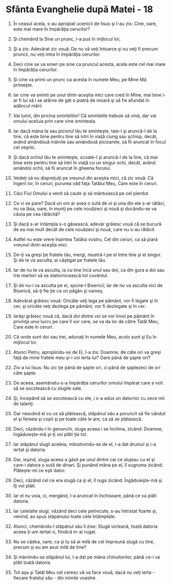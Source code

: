# Sf&#226;nta Evanghelie dup&#259; Matei - 18

1. În ceasul acela, s-au apropiat ucenicii de Iisus şi I-au zis: Cine, oare, este mai mare în împărăţia cerurilor? 

2. Şi chemând la Sine un prunc, l-a pus în mijlocul lor, 

3. Şi a zis: Adevărat zic vouă: De nu vă veţi întoarce şi nu veţi fi precum pruncii, nu veţi intra în împărăţia cerurilor. 

4. Deci cine se va smeri pe sine ca pruncul acesta, acela este cel mai mare în împărăţia cerurilor. 

5. Şi cine va primi un prunc ca acesta în numele Meu, pe Mine Mă primeşte. 

6. Iar cine va sminti pe unul dintr-aceştia mici care cred în Mine, mai bine i-ar fi lui să i se atârne de gât o piatră de moară şi să fie afundat în adâncul mării. 

7. Vai lumii, din pricina smintelilor! Că smintelile trebuie să vină, dar vai omului aceluia prin care vine sminteala. 

8. Iar dacă mâna ta sau piciorul tău te sminteşte, taie-l şi aruncă-l de la tine, că este bine pentru tine să intri în viaţă ciung sau şchiop, decât, având amândouă mâinile sau amândouă picioarele, să fii aruncat în focul cel veşnic. 

9. Şi dacă ochiul tău te sminteşte, scoate-l şi aruncă-l de la tine, că mai bine  este pentru tine să intri în viaţă cu un singur ochi, decât, având amândoi ochii, să fii aruncat în gheena focului. 

10. Vedeţi să nu dispreţuiţi pe vreunul din aceştia mici, că zic vouă: Că îngerii lor, în ceruri, pururea văd faţa Tatălui Meu, Care este în ceruri. 

11. Căci Fiul Omului a venit să caute şi să mântuiască pe cel pierdut. 

12. Ce vi se pare? Dacă un om ar avea o sută de oi şi una din ele s-ar rătăci, nu va lăsa, oare, în munţi pe cele nouăzeci şi nouă şi ducându-se va căuta pe cea rătăcită? 

13. Şi dacă s-ar întâmpla s-o găsească, adevăr grăiesc vouă că se bucură de ea mai mult decât de cele nouăzeci şi nouă, care nu s-au rătăcit. 

14. Astfel nu este vrere înaintea Tatălui vostru, Cel din ceruri, ca să piară vreunul dintr-aceştia mici. 

15. De-ţi va greşi ţie fratele tău, mergi, mustră-l pe el între tine şi el singur. Şi de te va asculta, ai câştigat pe fratele tău. 

16. Iar de nu te va asculta, ia cu tine încă unul sau doi, ca din gura a doi sau trei martori să se statornicească tot cuvântul. 

17. Şi de nu-i va asculta pe ei, spune-l Bisericii; iar de nu va asculta nici de Biserică, să-ţi fie ţie ca un păgân şi vameş. 

18. Adevărat grăiesc vouă: Oricâte veţi lega pe pământ, vor fi legate şi în cer, şi oricâte veţi dezlega pe pământ, vor fi dezlegate şi în cer. 

19. Iarăşi grăiesc vouă că, dacă doi dintre voi se vor învoi pe pământ în privinţa unui lucru pe care îl vor cere, se va da lor de către Tatăl Meu, Care este în ceruri. 

20. Că unde sunt doi sau trei, adunaţi în numele Meu, acolo sunt şi Eu în mijlocul lor. 

21. Atunci Petru, apropiindu-se de El, I-a zis: Doamne, de câte ori va greşi faţă de mine fratele meu şi-i voi ierta lui? Oare până de şapte ori? 

22. Zis-a lui  Iisus: Nu zic ţie până de şapte ori, ci până de şaptezeci de ori câte şapte. 

23. De aceea, asemănatu-s-a împărăţia cerurilor omului împărat care a voit să se socotească cu slugile sale. 

24. Şi, începând să se socotească cu ele, i s-a adus un datornic cu zece mii de talanţi. 

25. Dar neavând el cu ce să plătească, stăpânul său a poruncit să fie vândut el şi femeia şi copii şi pe toate câte le are, ca să se plătească. 

26. Deci, căzându-i în genunchi, sluga aceea i se închina, zicând: Doamne, îngăduieşte-mă şi-ţi voi plăti ţie tot. 

27. Iar stăpânul slugii aceleia, milostivindu-se de el, i-a dat drumul şi i-a iertat şi datoria. 

28. Dar, ieşind, sluga aceea a găsit pe unul dintre cei ce slujeau cu el şi care-i datora o sută de dinari. Şi punând mâna pe el, îl sugruma zicând: Plăteşte-mi ce eşti dator. 

29. Deci, căzând cel ce era slugă ca şi el, îl ruga zicând: Îngăduieşte-mă şi îţi voi plăti. 

30. Iar el nu voia, ci, mergând, l-a aruncat în închisoare, până ce va plăti datoria. 

31. Iar celelalte slugi, văzând deci cele petrecute, s-au întristat foarte şi, venind, au spus stăpânului toate cele întâmplate. 

32. Atunci, chemându-l stăpânul său îi zise: Slugă vicleană, toată datoria aceea ţi-am iertat-o, fiindcă m-ai rugat. 

33. Nu se cădea, oare, ca şi tu să ai milă de cel împreună slugă cu tine, precum şi eu am avut milă de tine? 

34. Şi mâniindu-se stăpânul lui, l-a dat pe mâna chinuitorilor, până ce-i va plăti toată datoria. 

35. Tot aşa şi Tatăl Meu cel ceresc vă va face vouă, dacă nu veţi ierta - fiecare fratelui său - din inimile voastre. 

